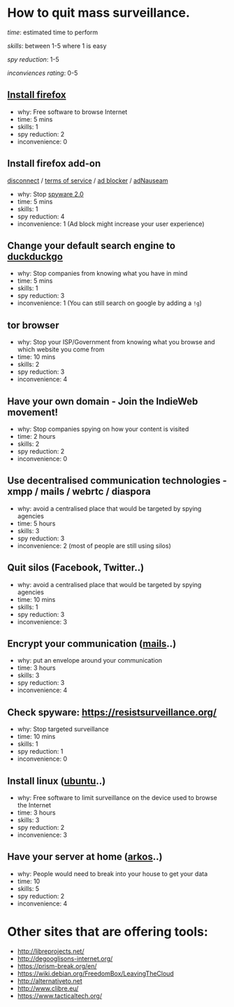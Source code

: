 # How to quit mass surveillance.

*time*: estimated time to perform

*skills*: between 1-5 where 1 is easy

*spy reduction*: 1-5

*inconviences rating*: 0-5

## [Install firefox](https://www.mozilla.org/en-US/firefox/new/)
 - why: Free software to browse Internet
 - time: 5 mins
 - skills: 1
 - spy reduction: 2
 - inconvenience: 0
 
## Install firefox add-on
[disconnect](https://disconnect.me/) / [terms of service](https://tosdr.org/) / [ad blocker](https://github.com/gorhill/uBlock) / [adNauseam](http://dhowe.github.io/AdNauseam/)
 - why: Stop [spyware 2.0](https://aralbalkan.com/notes/spyware-2.0/)
 - time: 5 mins
 - skills: 1
 - spy reduction: 4
 - inconvenience: 1 (Ad block might increase your user experience)

## Change your default search engine to [duckduckgo](http://duckduckgo.com/)
 - why: Stop companies from knowing what you have in mind
 - time: 5 mins
 - skills: 1
 - spy reduction: 3
 - inconvenience: 1 (You can still search on google by adding a `!g`)

## tor browser
 - why: Stop your ISP/Government from knowing what you browse and which website you come from
 - time: 10 mins
 - skills: 2
 - spy reduction: 3
 - inconvenience: 4

## Have your own domain - Join the IndieWeb movement!
 - why: Stop companies spying on how your content is visited
 - time: 2 hours
 - skills: 2
 - spy reduction: 2
 - inconvenience: 0

## Use decentralised communication technologies - xmpp /  mails / webrtc / diaspora
 - why: avoid a centralised place that would be targeted by spying agencies
 - time: 5 hours
 - skills: 3
 - spy reduction: 3
 - inconvenience: 2 (most of people are still using silos)

## Quit silos (Facebook, Twitter..)
 - why: avoid a centralised place that would be targeted by spying agencies
 - time: 10 mins
 - skills: 1
 - spy reduction: 3
 - inconvenience: 3

## Encrypt your communication ([mails](https://emailselfdefense.fsf.org/en/)..)
 - why: put an envelope around your communication
 - time: 3 hours
 - skills: 3
 - spy reduction: 3
 - inconvenience: 4

## Check spyware: https://resistsurveillance.org/
 - why: Stop targeted surveillance
 - time: 10 mins
 - skills: 1
 - spy reduction: 1
 - inconvenience: 0

## Install linux ([ubuntu](http://www.ubuntu.com/desktop)..)
 - why: Free software to limit surveillance on the device used to browse the Internet
 - time: 3 hours
 - skills: 3
 - spy reduction: 2
 - inconvenience: 3

## Have your server at home ([arkos](https://arkos.io/)..)
 - why: People would need to break into your house to get your data
 - time: 10
 - skills: 5
 - spy reduction: 2
 - inconvenience: 4

# Other sites that are offering tools:
 - http://libreprojects.net/
 - http://degooglisons-internet.org/
 - https://prism-break.org/en/
 - https://wiki.debian.org/FreedomBox/LeavingTheCloud
 - http://alternativeto.net
 - http://www.clibre.eu/
 - https://www.tacticaltech.org/
